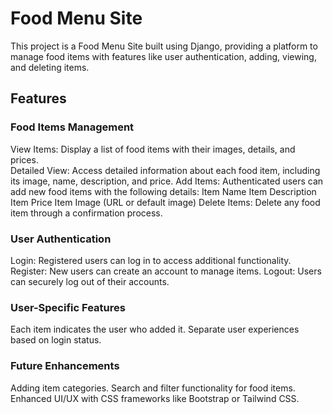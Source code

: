# Food Menu Site
This project is a Food Menu Site built using Django, providing a platform to manage food items with features like user authentication, adding, viewing, and deleting items.

## Features
### Food Items Management
View Items: Display a list of food items with their images, details, and prices.</br>
Detailed View: Access detailed information about each food item, including its image, name, description, and price.
Add Items: Authenticated users can add new food items with the following details:
Item Name
Item Description
Item Price
Item Image (URL or default image)
Delete Items: Delete any food item through a confirmation process.

### User Authentication
Login: Registered users can log in to access additional functionality.
Register: New users can create an account to manage items.
Logout: Users can securely log out of their accounts.

### User-Specific Features
Each item indicates the user who added it.
Separate user experiences based on login status.

### Future Enhancements
Adding item categories.
Search and filter functionality for food items.
Enhanced UI/UX with CSS frameworks like Bootstrap or Tailwind CSS.
